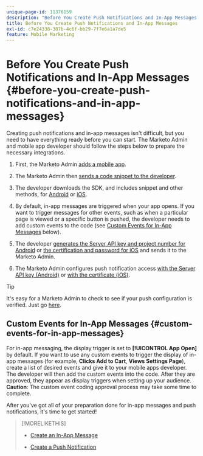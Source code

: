 ```yaml
---
unique-page-id: 11376159
description: "Before You Create Push Notifications and In-App Messages - Marketo Docs - Product Documentation"
title: Before You Create Push Notifications and In-App Messages
exl-id: c7e24338-387b-4c6f-bb29-7f7e6a1a7de5
feature: Mobile Marketing
---
```

# Before You Create Push Notifications and In-App Messages {#before-you-create-push-notifications-and-in-app-messages}

Creating push notifications and in-app messages isn't difficult, but you need to have everything ready before you can start. The Marketo Admin and mobile app developer should follow the steps below to prepare the necessary integrations.

1. First, the Marketo Admin [adds a mobile app](/help/marketo/product-docs/mobile-marketing/admin/add-a-mobile-app.md).

1. The Marketo Admin then [sends a code snippet to the developer](/help/marketo/product-docs/mobile-marketing/admin/send-sdk-code-to-a-developer.md).

1. The developer downloads the SDK, and includes snippet and other methods, for [Android](https://experienceleague.adobe.com/en/docs/marketo-developer/marketo/mobile/installation#how-to-install-marketo-sdk-on-android) or [iOS](https://experienceleague.adobe.com/en/docs/marketo-developer/marketo/mobile/installation#how-to-install-marketo-sdk-on-ios).

1. By default, in-app messages are triggered when your app opens. If you want to trigger messages for other events, such as when a particular page is viewed or a specific button is pushed, the developer needs to add custom events to the code (see [Custom Events for In-App Messages](#CustomEvents) below).

1. The developer [generates the Server API key and project number for Android](https://experienceleague.adobe.com/en/docs/marketo-developer/marketo/mobile/installation#how-to-install-marketo-sdk-on-android) or [the certification and password for iOS](https://experienceleague.adobe.com/en/docs/marketo-developer/marketo/mobile/installation#install-marketo-sdk-on-ios) and sends it to the Marketo Admin.

1. The Marketo Admin configures push notification access [with the Server API key (Android)](/help/marketo/product-docs/mobile-marketing/admin/configure-mobile-app-android-push-access.md) or [with the certificate (iOS)](/help/marketo/product-docs/mobile-marketing/admin/configure-mobile-app-ios-push-access.md).

>[!TIP]
>
>It's easy for a Marketo Admin to check to see if your push configuration is verified. Just go [here](/help/marketo/product-docs/mobile-marketing/admin/verify-push-configuration.md).

## Custom Events for In-App Messages {#custom-events-for-in-app-messages}

For in-app messaging, the display trigger is set to **[!UICONTROL App Open]** by default. If you want to use any custom events to trigger the display of in-app messages (for example, **Clicks Add to Cart**, **Views Settings Page**), create a list of desired events and give it to your mobile apps developer. The developer will then add the custom events into the code. After they are approved, they appear as display triggers when setting up your audience. **Caution**: The custom event coding approval process may take some time to complete.

After you've got all of your preparation done for in-app messages and push notifications, it's time to get started!

>[!MORELIKETHIS]
>
>* [Create an In-App Message](/help/marketo/product-docs/mobile-marketing/in-app-messages/creating-in-app-messages/create-an-in-app-message.md)
>
>* [Create a Push Notification](/help/marketo/product-docs/mobile-marketing/push-notifications/create-a-push-notification.md)
